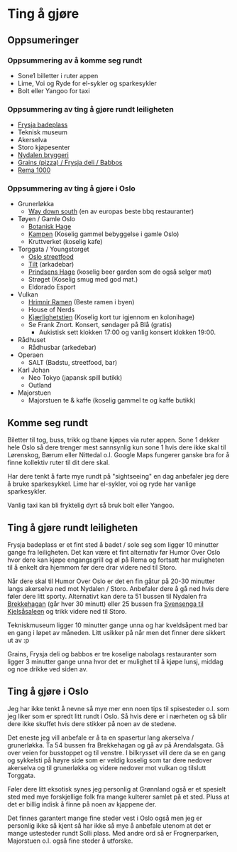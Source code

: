 # Ting å gjøre

## Oppsumeringer

### Oppsummering av å komme seg rundt

* Sone1 billetter i ruter appen
* Lime, Voi og Ryde for el-sykler og sparkesykler
* Bolt eller Yangoo for taxi

### Oppsummering av ting å gjøre rundt leiligheten

* [Frysja badeplass](https://www.google.com/maps/place/Frysja+badeplass/@59.9670937,10.7765806,17z/data=!3m1!4b1!4m6!3m5!1s0x46417162d76af6cb:0x52d0354ac0d3e712!8m2!3d59.967091!4d10.7791609!16s%2Fg%2F11f9fh20br?entry=ttu)
* Teknisk museum
* Akerselva
* Storo kjøpesenter
* [Nydalen bryggeri](https://www.google.com/maps/place/Nydalen+Bryggeri+og+Spiseri/@59.9500607,10.7619613,17z/data=!3m1!4b1!4m6!3m5!1s0x46416e1bbc1ed541:0x885436cf6d92c105!8m2!3d59.950058!4d10.7645416!16s%2Fg%2F1yg6d44g7?entry=ttu)
* [Grains (pizza) / Frysja deli / Babbos](https://www.google.com/maps/place/Grains+Bakeri+(Frysja)/@59.9659763,10.7693919,17z/data=!3m1!4b1!4m6!3m5!1s0x4641712ca08c518f:0x452713810424299d!8m2!3d59.9659736!4d10.7719722!16s%2Fg%2F11tj9v0300?entry=ttu)
* [Rema 1000](https://www.google.com/maps/place/REMA+1000+KJELSÅS/@59.9659739,10.7741642,17z/data=!3m1!4b1!4m6!3m5!1s0x464171e65d0dd261:0xf6e4eb89ab02cbda!8m2!3d59.9659712!4d10.7767445!16s%2Fg%2F1vq73fn4?entry=ttu)

### Oppsummering av ting å gjøre i Oslo

* Grunerløkka
  * [Way down south](https://www.google.com/maps/place/Way+Down+South/@59.9189723,10.7525014,17z/data=!3m2!4b1!5s0x46416e66a16cd9f3:0xfaa424d06e7b766c!4m6!3m5!1s0x46416e6894724099:0x4ba4e44929838d7b!8m2!3d59.9189696!4d10.7550817!16s%2Fg%2F11cr_dswqf?entry=ttu) (en av europas beste bbq restauranter)
* Tøyen / Gamle Oslo
  * [Botanisk Hage](https://www.google.com/maps/place/Botanisk+Hage/@59.9168754,10.7671665,17z/data=!3m1!4b1!4m6!3m5!1s0x46416ffe4c893a45:0xecc6291b2a1c84e1!8m2!3d59.9168727!4d10.7697468!16s%2Fg%2F11g0vzmmky?entry=ttu)
  * [Kampen](https://www.google.com/maps/place/Kampen+park/@59.9135926,10.7797503,16.52z/data=!4m15!1m8!3m7!1s0x46416e577d8d4ccf:0x2e90ddaa3a518264!2sKampen,+0654+Oslo!3b1!8m2!3d59.9129829!4d10.7793964!16s%2Fm%2F05p0tzq!3m5!1s0x46416e5a01cb8887:0xdd2f0fdca1bb4b0e!8m2!3d59.9150065!4d10.7798617!16s%2Fg%2F120yxnyf?entry=ttu) (Koselig gammel bebyggelse i gamle Oslo)
  * Kruttverket (koselig kafe)
* Torggata / Youngstorget
  * [Oslo streetfood](https://www.google.com/maps/place/Oslo+Street+Food/@59.9158473,10.7482589,17z/data=!3m1!4b1!4m6!3m5!1s0x46416f47978ccdff:0x5afe540932d127f4!8m2!3d59.9158446!4d10.7508392!16s%2Fg%2F11g__5f1th?entry=ttu)
  * [Tilt](https://www.google.com/maps/place/Tilt/@59.9162015,10.748131,17z/data=!3m1!4b1!4m6!3m5!1s0x46416e6238d91359:0xc909377db10812e8!8m2!3d59.9161988!4d10.7507113!16s%2Fg%2F1q5btld_b?entry=ttu) (arkadebar)
  * [Prindsens Hage](https://www.google.com/maps/place/Prindsen+Hage/@59.9145481,10.7530186,17z/data=!3m1!4b1!4m6!3m5!1s0x46416e6108304397:0x75dea3f7971ed3fa!8m2!3d59.9145454!4d10.7555989!16s%2Fg%2F11g9q33rwt?entry=ttu) (koselig beer garden som de også selger mat)
  * Strøget (Koselig smug med god mat.)
  * Eldorado Esport
* Vulkan
  * [Hrimnir Ramen](https://www.google.com/maps/place/Hrimnir+Ramen/@59.921379,10.7488583,17z/data=!3m1!4b1!4m6!3m5!1s0x46416e87e1578d73:0x734b7e1ab5ec71b1!8m2!3d59.9213763!4d10.7514386!16s%2Fg%2F11fd4jl1wr?entry=ttu) (Beste ramen i byen)
  * House of Nerds
  * [Kjærlighetstien](https://www.google.com/maps/place/59°55'17.8%22N+10°45'02.1%22E/@59.9216029,10.7496954,18z/data=!3m1!4b1!4m4!3m3!8m2!3d59.921602!4d10.750592?entry=ttu) (Koselig kort tur igjennom en kolonihage)
  * Se Frank Znort. Konsert, søndager på Blå (gratis)
    * Aukistisk sett klokken 17:00 og vanlig konsert klokken 19:00.
* Rådhuset
  * Rådhusbar (arkedebar)
* Operaen
  * SALT (Badstu, streetfood, bar)
* Karl Johan
  * Neo Tokyo (japansk spill butikk)
  * Outland
* Majorstuen
  * Majorstuen te & kaffe (koselig gammel te og kaffe butikk)

## Komme seg rundt

Biletter til tog, buss, trikk og tbane kjøpes via ruter appen. Sone 1 dekker hele Oslo så dere trenger mest sannsynlig kun sone 1 hvis dere ikke skal til Lørenskog, Bærum eller Nittedal o.l. Google Maps fungerer ganske bra for å finne kollektiv ruter til dit dere skal.

Har dere tenkt å farte mye rundt på "sightseeing" en dag anbefaler jeg dere å bruke sparkesykkel. Lime har el-sykler, voi og ryde har vanlige sparkesykler.

Vanlig taxi kan bli fryktelig dyrt så bruk bolt eller Yangoo.

## Ting å gjøre rundt leiligheten

Frysja badeplass er et fint sted å badet / sole seg som ligger 10 minutter gange fra leiligheten. Det kan være et fint alternativ før Humor Over Oslo hvor dere kan kjøpe engangsgrill og øl på Rema og fortsatt har muligheten til å enkelt dra hjemmom før dere drar videre ned til Storo.

Når dere skal til Humor Over Oslo er det en fin gåtur på 20-30 minutter langs akerselva ned mot Nydalen / Storo. Anbefaler dere å gå ned hvis dere føler dere litt sporty. Alternativt kan dere ta 51 bussen til Nydalen fra [Brekkehagan](https://www.google.com/maps/place/Brekkehagan/@59.9649977,10.7639887,17z/data=!3m1!4b1!4m6!3m5!1s0x464171e4c1476cb9:0x8bd48ccfebb0aca2!8m2!3d59.964995!4d10.766569!16s%2Fg%2F12hkbxjhn?entry=ttu) (går hver 30 minutt) eller 25 bussen fra [Svensenga til Kjelsåsaleen](https://www.google.com/maps/dir/Frysjaveien+27B,+0884+Oslo/Storo+Storsenter,+Vitaminveien+7,+9,+0485+Oslo/@59.9631633,10.7761075,15.51z/data=!4m15!4m14!1m5!1m1!1s0x464171e4716eccc7:0x43ad64f7d39a5306!2m2!1d10.7704397!2d59.9635075!1m5!1m1!1s0x46416e18689debb1:0x965ef268464b74cf!2m2!1d10.7746465!2d59.9471431!3e3!5i1?entry=ttu) og trikk videre ned til Storo.

Tekniskmuseum ligger 10 minutter gange unna og har kveldsåpent med bar en gang i løpet av måneden. Litt usikker på når men det finner dere sikkert ut av :p

Grains, Frysja deli og babbos er tre koselige nabolags restauranter som ligger 3 minutter gange unna hvor det er mulighet til å kjøpe lunsj, middag og noe drikke ved siden av.

## Ting å gjøre i Oslo

Jeg har ikke tenkt å nevne så mye mer enn noen tips til spisesteder o.l. som jeg liker som er spredt litt rundt i Oslo. Så hvis dere er i nærheten og så blir dere ikke skuffet hvis dere stikker på noen av de stedene.

Det eneste jeg vill anbefale er å ta en spasertur lang akerselva / grunerløkka. Ta 54 bussen fra Brekkehagan og gå av på Arendalsgata. Gå over veien for busstoppet og til venstre. I bilkrysset vill dere da se en gang og sykkelsti på høyre side som er veldig koselig som tar dere nedover akerselva og til grunerløkka og videre nedover mot vulkan og tilslutt Torggata.

Føler dere litt eksotisk synes jeg personlig at Grønnland også er et spesielt sted med mye forskjellige folk fra mange kulterer samlet på et sted. Pluss at det er billig indisk å finne på noen av kjappene der.

Det finnes garantert mange fine steder vest i Oslo også men jeg er personlig ikke så kjent så har ikke så mye å anbefale utenom at det er mange ustesteder rundt Solli plass. Med andre ord så er Frognerparken, Majorstuen o.l. også fine steder å utforske.
